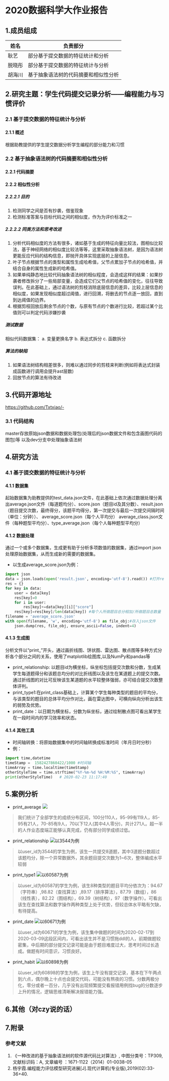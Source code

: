 # 2020数据科学大作业报告

## 1.成员组成
|  姓名   |  负责部分   |
|-----|  -------   |
|   耿艺  |   部分基于提交数据的特征统计和分析         |
|  脱晓彤 |   部分基于提交数据的特征统计与分析       |
|  胡海川 |   基于抽象语法树的代码摘要和相似性分析         |


## 2.研究主题：学生代码提交记录分析——编程能力与习惯评价

### 2.1 基于提交数据的特征统计与分析

#### 2.1.1 概述
根据助教提供的学生提交数据分析学生编程的部分能力和习惯


### 2.2 基于抽象语法树的代码摘要和相似性分析

#### 2.2.1 代码摘要

#### 2.2.2 相似性分析
##### 2.2.2.1 目的
 1. 检测同学之间是否有抄袭，借鉴现象
 2. 检测标准答案与目标代码之间的相似度，作为为评价标准之一
##### 2.2.2.2 同类方法和思考改进
 1. 分析代码相似度的方法有很多，诸如基于生成的特征向量比较法，图相似比较法，基于神经网络的相似度比较法等等，这里采取抽象语法树，是因为语法树更能反应代码的结构信息，即抛开具体实现底层的上层信息。
 2. 叶子节点根据节点的类型和属性生成哈希值，父节点累加子节点的哈希值，并结合自身的属性生成新的哈希值。
 3. 如果单纯静态地比较代码抽象语法树的相似程度，会造成这样的结果：如果抄袭者修改拆分了一些局部变量，会造成它们父节点的哈希值的变化，往往导致误判。在此基础上，通过语法树的剪枝消除底层信息的差异，比较上层信息的相似度，如果发现相似度超过阈值，进行回溯，将删去的节点逐一放回，直到到达阈值的边界。
 4. 根据剪枝回放后剩余节点的个数，与原有节点的个数进行比较，若超过某个比值则可以判定代码涉嫌抄袭
##### 测试数据
相似代码数据集：
a. 变量更换名字
b. 表达式拆分
c. 函数拆分
##### 算法的缺陷
1.  如果语法树结构相差很多，则难以通过同步的剪枝来判断(例如将表达式封装成函数进行调用会提升ast层数)
2.  回放节点的算法有待改进


## 3.代码开源地址
https://github.com/Txtxiao/-
### 3.1 代码结构
master存放原始json数据和数据处理包(处理后的json数据文件和包含画图代码的图包)等
以及dev分支中处理抽象语法树
## 4.研究方法
### 4.1 基于提交数据的特征统计与分析
#### 4.1.1 数据集
起始数据集为助教提供的test_data.json文件，在此基础上依次通过数据处理分离出average.json文件（每道题均分）、score.json（题目id及其分数）、result.json（题目提交次数，最终得分，该题平均得分，第一次提交与最后一次提交间隔时间（单位：分钟））、 average_score.json（每个人平均分） average_class.json文件（每种题型平均分）、type_average.json（每个人每种题型平均分）
#### 4.1.2 数据处理
通过一个或多个数据集，生成更有助于分析多项数值的数据集，通过import json处理原始数据集，从而生成新的需要的数据集。
* 以生成average_score.json为例：
```python
import json
data = json.loads(open('result.json', encoding='utf-8').read()) #打开result.json文件
res = {}
for key in data:
    user = data[key]
    res[key]=0
    for i in user:
        res[key]+=data[key][i]["score"]
    res[key]=res[key]/len(data[key]) #每个人所做题目总分相加/所做题目总数量
filename = 'average_score.json'
with open(filename, 'w', encoding='utf-8') as file_obj:#存入json文件
    json.dump(res, file_obj, ensure_ascii=False, indent=4)
```
#### 4.1.3 生成图
分析文件以“print_”开头，通过画折线图、饼状图、雷达图、散点图等多种方式分析各个部分之间的关系，使用了matplotlib绘图库,以及NumPy和pandas等
* print_relationship: 以题目id为横坐标，纵坐标包括提交次数和分数，生成某学生每道题得分和该题总均分的对比折线图以及该生在某道题上的提交次数。通过折线图的对比可反映该生某道题的水平较整体强弱，亦可结合提交次数整体评判。
* print_type1:在print_class基础上，计算某个学生每种类型的题目的平均分，与该类型的题目的总体平均分作对比，画在雷达图中，可横向纵向分析出该生的弱势及优势。
* print_date：以日期为横坐标，分数为纵坐标，通过绘制散点图可看出某学生在一段时间内的学习效率和状态。
#### 4.1.4 其他工具
* 时间轴转换：将原始数据集中的时间轴转换成标准时间（年月日时分秒）
* 例：
```python
import time,datetime
timeStamp =  1582427860422/1000 #时间轴
timeArray = time.localtime(timeStamp)
otherStyleTime = time.strftime("%Y-%m-%d %H:%M:%S", timeArray)
print(otherStyleTime)   # 2020-02-23 11:17:40
```
## 5.案例分析
* print_average
![](https://gyyy.oss-cn-hangzhou.aliyuncs.com/foundaionsOfDataScience/Figure_1.png)
> 我们统计了全部学生的成绩分布区间，100分110人，95-99有119人，85-95有21人，70-85有9人，70以下12人(其中4人零分)，共计271人。超一半的人作业态度端正能够认真完成，仍有部分同学成绩过低。
* print_relationship
![以3544为例](https://datascience-txt.oss-cn-beijing.aliyuncs.com/print_relationship_3544.png)
> 以user_id为3544的学生为例，该生一共提交8道题，其中3道题分数超过该题均分，除一个异常数据外，其余题目提交次数为1~6次，整体编成水平较弱
* print_type1
![以60587为例](https://datascience-txt.oss-cn-beijing.aliyuncs.com/print_type1_60587.png)
> 以user_id为60587的学生为例，该生8种类型的题目平均分依次为：94.67（字符串）,98.82（查找算法）,89.17（排序算法），87.79（数组），86（线性表），82.22（图结构），69.39（树结构），97（数字操作）。可看出该生在查找算法和数字操作两种类型上处于优势，但较总体水平略有欠缺，有待提高。
* print_date
![以60671为例](https://datascience-txt.oss-cn-beijing.aliyuncs.com/print_date_60671.png)    
> 以user_id为60671的学生为例，该生集中做题的时间为2020-02-17到2020-03-09这段区间内，可看出该生并不是习惯拖ddl的人，前期做题较密集，中后期的部分提交记录可能是由于题目难度过大，思考时间过长造成。做题有时间意识，习惯良好。
* print_habit
![以60898为例](https://gyyy.oss-cn-hangzhou.aliyuncs.com/foundaionsOfDataScience/Figure_2.png)
> 以user_id为60898的学生为例，该生上午没有提交记录，基本在下午两点到六点，偶尔晚上十点也会提交代码，可能没有熬夜的习惯。分数两极分化，零分或者一百分，几乎没有出现频繁提交看报错用例找bug的分数逐步上升的情况，逻辑思维清晰解决报错能力强。
## 6.其他（对czy说的话）

## 7.附录
### 参考文献
1. 《一种改进的基于抽象语法树的软件源代码比对算法》, 中图分类号：TP309, 文献标识码：A, 文章编号 ：1671-1122（2014）01-0038-05  
2.  杨宇霞.编程能力评估模型研究进展[J].现代计算机(专业版),2019(02):33-36+40.